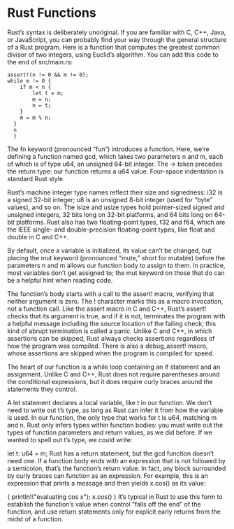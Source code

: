 # Rust Functions
Rust’s syntax is deliberately unoriginal. If you are familiar with C, C++, Java, or JavaScript, you can probably find your way through the general structure of a Rust program. Here is a function that computes the greatest common divisor of two integers, using Euclid’s algorithm. You can add this code to the end of src/main.rs:

    assert!(n != 0 && m != 0);
    while m != 0 {
        if m < n {
            let t = m;
            m = n;
            n = t;
        }
        m = m % n;
      }
      n
      }

The fn keyword (pronounced “fun”) introduces a function. Here, we’re defining a function named gcd, which takes two parameters n and m, each of which is of type u64, an unsigned 64-bit integer. The -> token precedes the return type: our function returns a u64 value. Four-space indentation is standard Rust style.

Rust’s machine integer type names reflect their size and signedness: i32 is a signed 32-bit integer; u8 is an unsigned 8-bit integer (used for “byte” values), and so on. The isize and usize types hold pointer-sized signed and unsigned integers, 32 bits long on 32-bit platforms, and 64 bits long on 64-bit platforms. Rust also has two floating-point types, f32 and f64, which are the IEEE single- and double-precision floating-point types, like float and double in C and C++.

By default, once a variable is initialized, its value can’t be changed, but placing the mut keyword (pronounced “mute,” short for mutable) before the parameters n and m allows our function body to assign to them. In practice, most variables don’t get assigned to; the mut keyword on those that do can be a helpful hint when reading code.

The function’s body starts with a call to the assert! macro, verifying that neither argument is zero. The ! character marks this as a macro invocation, not a function call. Like the assert macro in C and C++, Rust’s assert! checks that its argument is true, and if it is not, terminates the program with a helpful message including the source location of the failing check; this kind of abrupt termination is called a panic. Unlike C and C++, in which assertions can be skipped, Rust always checks assertions regardless of how the program was compiled. There is also a debug_assert! macro, whose assertions are skipped when the program is compiled for speed.

The heart of our function is a while loop containing an if statement and an assignment. Unlike C and C++, Rust does not require parentheses around the conditional expressions, but it does require curly braces around the statements they control.

A let statement declares a local variable, like t in our function. We don’t need to write out t’s type, as long as Rust can infer it from how the variable is used. In our function, the only type that works for t is u64, matching m and n. Rust only infers types within function bodies: you must write out the types of function parameters and return values, as we did before. If we wanted to spell out t’s type, we could write:

let t: u64 = m;
Rust has a return statement, but the gcd function doesn’t need one. If a function body ends with an expression that is not followed by a semicolon, that’s the function’s return value. In fact, any block surrounded by curly braces can function as an expression. For example, this is an expression that prints a message and then yields x.cos() as its value:


{
    println!("evaluating cos x");
    x.cos()
}
It’s typical in Rust to use this form to establish the function’s value when control “falls off the end” of the function, and use return statements only for explicit early returns from the midst of a function.

